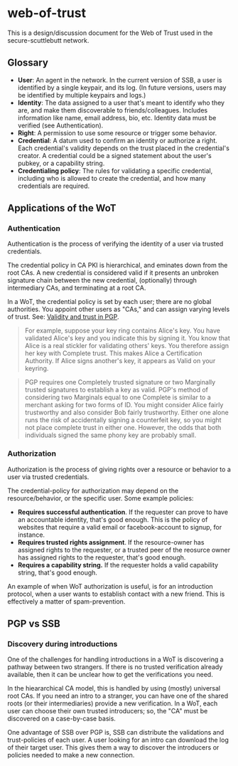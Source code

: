 # web-of-trust

This is a design/discussion document for the Web of Trust used in the secure-scuttlebutt network.

## Glossary

 - **User**: An agent in the network. In the current version of SSB, a user is identified by a single keypair, and its log. (In future versions, users may be identified by multiple keypairs and logs.)
 - **Identity**: The data assigned to a user that's meant to identify who they are, and make them discoverable to friends/colleagues. Includes information like name, email address, bio, etc. Identity data must be verified (see Authentication).
 - **Right**: A permission to use some resource or trigger some behavior.
 - **Credential**: A datum used to confirm an identity or authorize a right. Each credential's validity depends on the trust placed in the credential's creator. A credential could be a signed statement about the user's pubkey, or a capability string.
 - **Credentialing policy**: The rules for validating a specific credential, including who is allowed to create the credential, and how many credentials are required.

## Applications of the WoT

### Authentication

Authentication is the process of verifying the identity of a user via trusted credentials.

The credential policy in CA PKI is hierarchical, and eminates down from the root CAs.
A new credential is considered valid if it presents an unbroken signature chain between the new credential, (optionally) through intermediary CAs, and terminating at a root CA.

In a WoT, the credential policy is set by each user; there are no global authorities.
You appoint other users as "CAs," and can assign varying levels of trust.
See: [Validity and trust in PGP](http://www.pgpi.org/doc/pgpintro/#p17).

> For example, suppose your key ring contains Alice's key. You have validated Alice's key and you indicate this by signing it. You know that Alice is a real stickler for validating others' keys. You therefore assign her key with Complete trust. This makes Alice a Certification Authority. If Alice signs another's key, it appears as Valid on your keyring.

> PGP requires one Completely trusted signature or two Marginally trusted signatures to establish a key as valid. PGP's method of considering two Marginals equal to one Complete is similar to a merchant asking for two forms of ID. You might consider Alice fairly trustworthy and also consider Bob fairly trustworthy. Either one alone runs the risk of accidentally signing a counterfeit key, so you might not place complete trust in either one. However, the odds that both individuals signed the same phony key are probably small.

### Authorization

Authorization is the process of giving rights over a resource or behavior to a user via trusted credentials.

The credential-policy for authorization may depend on the resource/behavior, or the specific user.
Some example policies:

 - **Requires successful authentication**. If the requester can prove to have an accountable identity, that's good enough. This is the policy of websites that require a valid email or facebook-account to signup, for instance.
 - **Requires trusted rights assignment**. If the resource-owner has assigned rights to the requester, or a trusted peer of the reosurce owner has assigned rights to the requester, that's good enough.
 - **Requires a capability string.** If the requester holds a valid capability string, that's good enough.

An example of when WoT authorization is useful, is for an introduction protocol, when a user wants to establish contact with a new friend.
This is effectively a matter of spam-prevention.

## PGP vs SSB

### Discovery during introductions

One of the challenges for handling introductions in a WoT is discovering a pathway between two strangers.
If there is no trusted verification already available, then it can be unclear how to get the verifications you need.

In the hieararchical CA model, this is handled by using (mostly) universal root CAs.
If you need an intro to a stranger, you can have one of the shared roots (or their intermediaries) provide a new verification.
In a WoT, each user can choose their own trusted introducers; so, the "CA" must be discovered on a case-by-case basis.

One advantage of SSB over PGP is, SSB can distribute the validations and trust-policies of each user.
A user looking for an intro can download the log of their target user.
This gives them a way to discover the introducers or policies needed to make a new connection.
